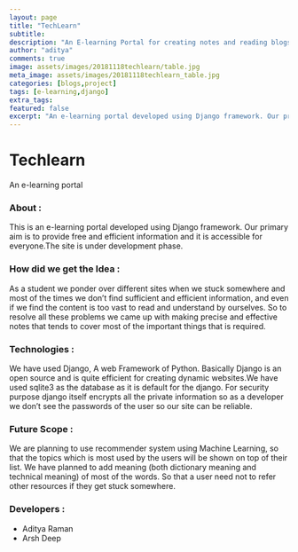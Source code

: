 ```yaml
---
layout: page
title: "TechLearn"
subtitle: 
description: "An E-learning Portal for creating notes and reading blogs using Django web framework"
author: "aditya"
comments: true
image: assets/images/20181118techlearn/table.jpg
meta_image: assets/images/20181118techlearn_table.jpg
categories: [blogs,project]
tags: [e-learning,django]
extra_tags: 
featured: false
excerpt: "An e-learning portal developed using Django framework. Our primary aim is to provide free and efficient information and it is accessible for everyone."
---
```


# Techlearn
An e-learning portal

### About :

This is an e-learning portal developed using Django framework. Our primary aim is to provide free and efficient information and it is accessible for everyone.The site is under development phase.

### How did we get the Idea :

As a student we ponder over different sites when we stuck somewhere and most of the times we don’t find sufficient and efficient information, and even if we find the content is too vast to read and understand by ourselves. So to resolve all these problems we came up with making precise and effective notes that tends to cover most of the important things that is required.

### Technologies :

We have used Django, A web Framework of Python. Basically Django is an open source and is quite efficient for creating dynamic websites.We have used sqlite3 as the database as it is default for the django. For security purpose django itself encrypts all the private information so as a developer we don’t see the passwords of the user so our site can be reliable.

### Future Scope :

We are planning to use recommender system using Machine Learning, so that the topics which is most used by the users will be shown on top of their list.
We have planned to add meaning (both dictionary meaning and technical meaning) of most of the words. So that a user need not to refer other resources if they get stuck somewhere.


### Developers :

- Aditya Raman
- Arsh Deep
